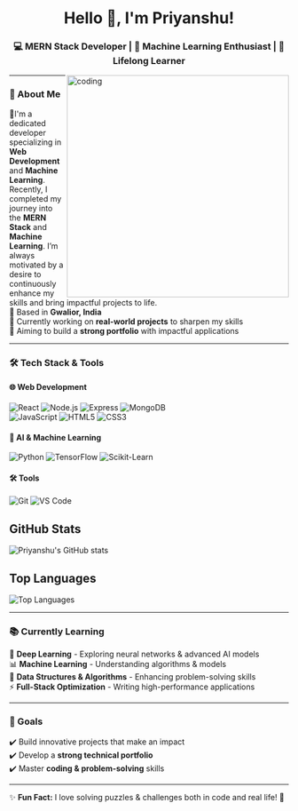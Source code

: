 <!-- GitHub README.md -->

<h1 align="center">Hello 👋, I'm Priyanshu!</h1>
<h3 align="center">💻 MERN Stack Developer | 🤖 Machine Learning Enthusiast | 🌱 Lifelong Learner</h3>

<img align="right" alt="coding" width="400" src="https://user-images.githubusercontent.com/55389276/140866485-8fb1c876-9a8f-4d6a-98dc-08c4981eaf70.gif">

---

### 🚀 About Me  
🎯I'm a dedicated developer specializing in **Web Development** and **Machine Learning**. Recently, I completed my journey into the **MERN Stack** and **Machine Learning**. I’m always motivated by a desire to continuously enhance my skills and bring impactful projects to life.  
📍 Based in **Gwalior, India**  
🔨 Currently working on **real-world projects** to sharpen my skills  
🌟 Aiming to build a **strong portfolio** with impactful applications  

---

### 🛠 Tech Stack & Tools  

#### 🌐 Web Development  
![React](https://img.shields.io/badge/-React-61DAFB?style=for-the-badge&logo=react&logoColor=white) 
![Node.js](https://img.shields.io/badge/-Node.js-339933?style=for-the-badge&logo=node.js&logoColor=white) 
![Express](https://img.shields.io/badge/-Express-000000?style=for-the-badge&logo=express&logoColor=white) 
![MongoDB](https://img.shields.io/badge/-MongoDB-47A248?style=for-the-badge&logo=mongodb&logoColor=white)  
![JavaScript](https://img.shields.io/badge/-JavaScript-F7DF1E?style=for-the-badge&logo=javascript&logoColor=black) 
![HTML5](https://img.shields.io/badge/-HTML5-E34F26?style=for-the-badge&logo=html5&logoColor=white) 
![CSS3](https://img.shields.io/badge/-CSS3-1572B6?style=for-the-badge&logo=css3&logoColor=white)  

#### 🤖 AI & Machine Learning  
![Python](https://img.shields.io/badge/-Python-3776AB?style=for-the-badge&logo=python&logoColor=white) 
![TensorFlow](https://img.shields.io/badge/-TensorFlow-FF6F00?style=for-the-badge&logo=tensorflow&logoColor=white) 
![Scikit-Learn](https://img.shields.io/badge/-Scikit%20Learn-F7931E?style=for-the-badge&logo=scikit-learn&logoColor=white)  

#### 🛠 Tools  
![Git](https://img.shields.io/badge/-Git-F05032?style=for-the-badge&logo=git&logoColor=white) 
![VS Code](https://img.shields.io/badge/-VS%20Code-007ACC?style=for-the-badge&logo=visual-studio-code&logoColor=white)  

## GitHub Stats
![Priyanshu's GitHub stats](https://github-readme-stats.vercel.app/api?username=Priyanshu3369&show_icons=true&theme=radical)

## Top Languages
![Top Languages](https://github-readme-stats.vercel.app/api/top-langs/?username=Priyanshu3369&layout=compact&theme=radical)

---
### 📚 Currently Learning  
🚀 **Deep Learning** - Exploring neural networks & advanced AI models  
📊 **Machine Learning** - Understanding algorithms & models  
🧩 **Data Structures & Algorithms** - Enhancing problem-solving skills  
⚡ **Full-Stack Optimization** - Writing high-performance applications  

---

### 🎯 Goals  
✔️ Build innovative projects that make an impact  
✔️ Develop a **strong technical portfolio**  
✔️ Master **coding & problem-solving** skills  

---

✨ **Fun Fact:** I love solving puzzles & challenges both in code and real life! 🧩
